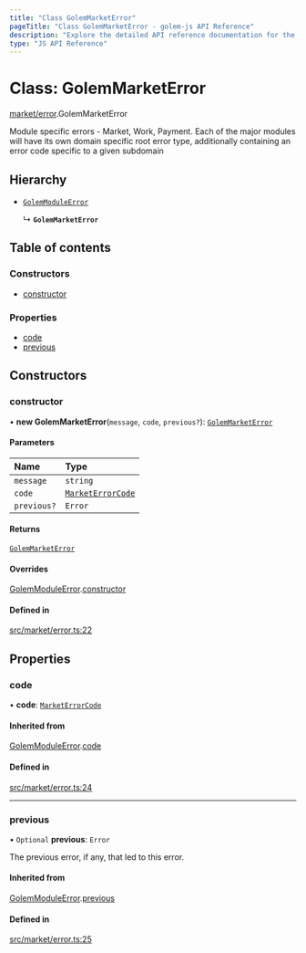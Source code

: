 ```yaml
---
title: "Class GolemMarketError"
pageTitle: "Class GolemMarketError - golem-js API Reference"
description: "Explore the detailed API reference documentation for the Class GolemMarketError within the golem-js SDK for the Golem Network."
type: "JS API Reference"
---
```

# Class: GolemMarketError

[market/error](../modules/market_error).GolemMarketError

Module specific errors - Market, Work, Payment.
Each of the major modules will have its own domain specific root error type,
additionally containing an error code specific to a given subdomain

## Hierarchy

- [`GolemModuleError`](shared_error_golem_error.GolemModuleError)

  ↳ **`GolemMarketError`**

## Table of contents

### Constructors

- [constructor](market_error.GolemMarketError#constructor)

### Properties

- [code](market_error.GolemMarketError#code)
- [previous](market_error.GolemMarketError#previous)

## Constructors

### constructor

• **new GolemMarketError**(`message`, `code`, `previous?`): [`GolemMarketError`](market_error.GolemMarketError)

#### Parameters

| Name | Type |
| :------ | :------ |
| `message` | `string` |
| `code` | [`MarketErrorCode`](../enums/market_error.MarketErrorCode) |
| `previous?` | `Error` |

#### Returns

[`GolemMarketError`](market_error.GolemMarketError)

#### Overrides

[GolemModuleError](shared_error_golem_error.GolemModuleError).[constructor](shared_error_golem_error.GolemModuleError#constructor)

#### Defined in

[src/market/error.ts:22](https://github.com/golemfactory/golem-js/blob/ed1cf1df/src/market/error.ts#L22)

## Properties

### code

• **code**: [`MarketErrorCode`](../enums/market_error.MarketErrorCode)

#### Inherited from

[GolemModuleError](shared_error_golem_error.GolemModuleError).[code](shared_error_golem_error.GolemModuleError#code)

#### Defined in

[src/market/error.ts:24](https://github.com/golemfactory/golem-js/blob/ed1cf1df/src/market/error.ts#L24)

___

### previous

• `Optional` **previous**: `Error`

The previous error, if any, that led to this error.

#### Inherited from

[GolemModuleError](shared_error_golem_error.GolemModuleError).[previous](shared_error_golem_error.GolemModuleError#previous)

#### Defined in

[src/market/error.ts:25](https://github.com/golemfactory/golem-js/blob/ed1cf1df/src/market/error.ts#L25)
